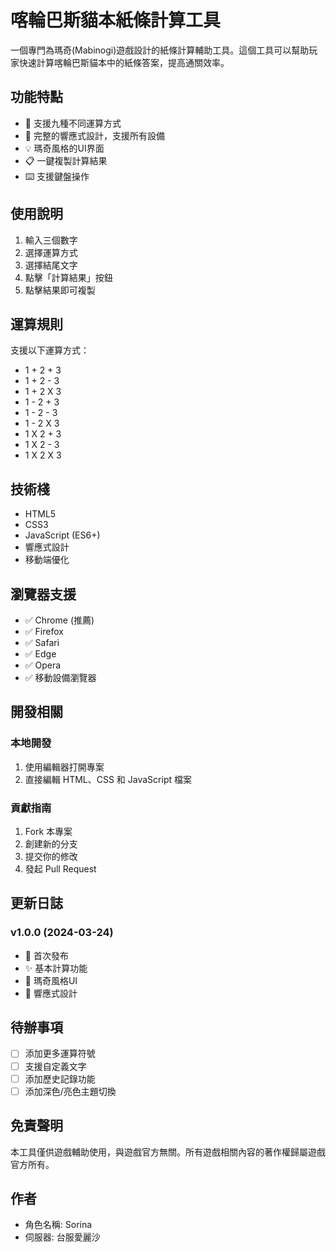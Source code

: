 # 喀輪巴斯貓本紙條計算工具

一個專門為瑪奇(Mabinogi)遊戲設計的紙條計算輔助工具。這個工具可以幫助玩家快速計算喀輪巴斯貓本中的紙條答案，提高通關效率。

## 功能特點

- 🧮 支援九種不同運算方式
- 📱 完整的響應式設計，支援所有設備
- 💡 瑪奇風格的UI界面
- 📋 一鍵複製計算結果
- ⌨️ 支援鍵盤操作

## 使用說明

1. 輸入三個數字
2. 選擇運算方式
3. 選擇結尾文字
4. 點擊「計算結果」按鈕
5. 點擊結果即可複製

## 運算規則

支援以下運算方式：
- 1 + 2 + 3
- 1 + 2 - 3
- 1 + 2 X 3
- 1 - 2 + 3
- 1 - 2 - 3
- 1 - 2 X 3
- 1 X 2 + 3
- 1 X 2 - 3
- 1 X 2 X 3

## 技術棧

- HTML5
- CSS3
- JavaScript (ES6+)
- 響應式設計
- 移動端優化

## 瀏覽器支援

- ✅ Chrome (推薦)
- ✅ Firefox
- ✅ Safari
- ✅ Edge
- ✅ Opera
- ✅ 移動設備瀏覽器

## 開發相關

### 本地開發

1. 使用編輯器打開專案
2. 直接編輯 HTML、CSS 和 JavaScript 檔案

### 貢獻指南

1. Fork 本專案
2. 創建新的分支
3. 提交你的修改
4. 發起 Pull Request

## 更新日誌

### v1.0.0 (2024-03-24)
- 🎉 首次發布
- ✨ 基本計算功能
- 🎨 瑪奇風格UI
- 📱 響應式設計

## 待辦事項

- [ ] 添加更多運算符號
- [ ] 支援自定義文字
- [ ] 添加歷史記錄功能
- [ ] 添加深色/亮色主題切換

## 免責聲明

本工具僅供遊戲輔助使用，與遊戲官方無關。所有遊戲相關內容的著作權歸屬遊戲官方所有。

## 作者

- 角色名稱: Sorina
- 伺服器: 台服愛麗沙
